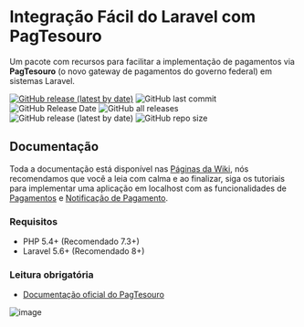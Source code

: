 # Integração Fácil do Laravel com PagTesouro

Um pacote com recursos para facilitar a implementação de pagamentos via **PagTesouro** (o novo gateway de pagamentos do governo federal) em sistemas Laravel.


<a href="https://github.com/vsilva472/laravel-pagtesouro"><img alt="GitHub release (latest by date)" src="https://img.shields.io/github/v/release/vsilva472/laravel-pagtesouro"></a>
<img alt="GitHub last commit" src="https://img.shields.io/github/last-commit/vsilva472/laravel-pagtesouro">
<img alt="GitHub Release Date" src="https://img.shields.io/github/release-date/vsilva472/laravel-pagtesouro">
<img alt="GitHub all releases" src="https://img.shields.io/github/downloads/vsilva472/laravel-pagtesouro/total">
<img alt="GitHub release (latest by date)" src="https://img.shields.io/github/downloads/vsilva472/laravel-pagtesouro/v1.0.0/total">
<img alt="GitHub repo size" src="https://img.shields.io/github/repo-size/vsilva472/laravel-pagtesouro">


## Documentação
Toda a documentação está disponível nas [Páginas da Wiki](https://github.com/vsilva472/laravel-pagtesouro/wiki), nós recomendamos que você a leia com calma e ao finalizar, siga os tutoriais para implementar uma aplicação em localhost com as funcionalidades de [Pagamentos](https://github.com/vsilva472/laravel-pagtesouro/wiki/Criando-pagamentos-(exemplo-completo)) e [Notificação de Pagamento](https://github.com/vsilva472/laravel-pagtesouro/wiki/Notifica%C3%A7%C3%A3o-de-Pagamento-(Exemplo-completo)).

### Requisitos
- PHP 5.4+ (Recomendado 7.3+)
- Laravel 5.6+ (Recomendado 8+)

### Leitura obrigatória
- [Documentação oficial do PagTesouro](https://valpagtesouro.tesouro.gov.br/simulador/#/pages/api)

![image](https://user-images.githubusercontent.com/4265802/194373515-4b83e43c-832b-4309-a416-82dc65ade58a.png)

